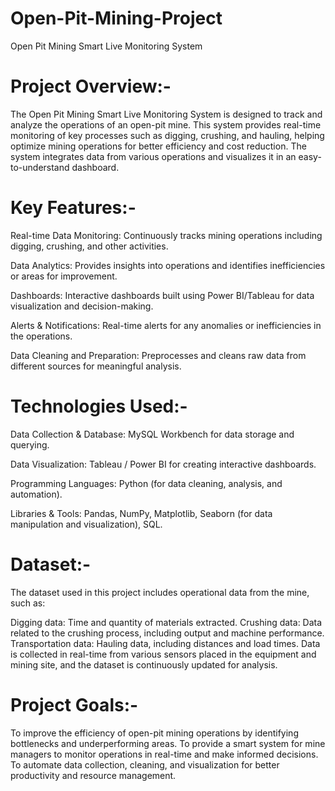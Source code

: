 # Open-Pit-Mining-Project

Open Pit Mining Smart Live Monitoring System

# Project Overview:-
The Open Pit Mining Smart Live Monitoring System is designed to track and analyze the operations of an open-pit mine. This system provides real-time monitoring of key processes such as digging, crushing, and hauling, helping optimize mining operations for better efficiency and cost reduction. The system integrates data from various operations and visualizes it in an easy-to-understand dashboard.

# Key Features:-
Real-time Data Monitoring: Continuously tracks mining operations including digging, crushing, and other activities.

Data Analytics: Provides insights into operations and identifies inefficiencies or areas for improvement.

Dashboards: Interactive dashboards built using Power BI/Tableau for data visualization and decision-making.

Alerts & Notifications: Real-time alerts for any anomalies or inefficiencies in the operations.

Data Cleaning and Preparation: Preprocesses and cleans raw data from different sources for meaningful analysis.


# Technologies Used:-
Data Collection & Database: MySQL Workbench for data storage and querying.

Data Visualization: Tableau / Power BI for creating interactive dashboards.

Programming Languages: Python (for data cleaning, analysis, and automation).

Libraries & Tools: Pandas, NumPy, Matplotlib, Seaborn (for data manipulation and visualization), SQL.

# Dataset:- 
The dataset used in this project includes operational data from the mine, such as:

Digging data: Time and quantity of materials extracted.
Crushing data: Data related to the crushing process, including output and machine performance.
Transportation data: Hauling data, including distances and load times.
Data is collected in real-time from various sensors placed in the equipment and mining site, and the dataset is continuously updated for analysis.

# Project Goals:-
To improve the efficiency of open-pit mining operations by identifying bottlenecks and underperforming areas.
To provide a smart system for mine managers to monitor operations in real-time and make informed decisions.
To automate data collection, cleaning, and visualization for better productivity and resource management.
